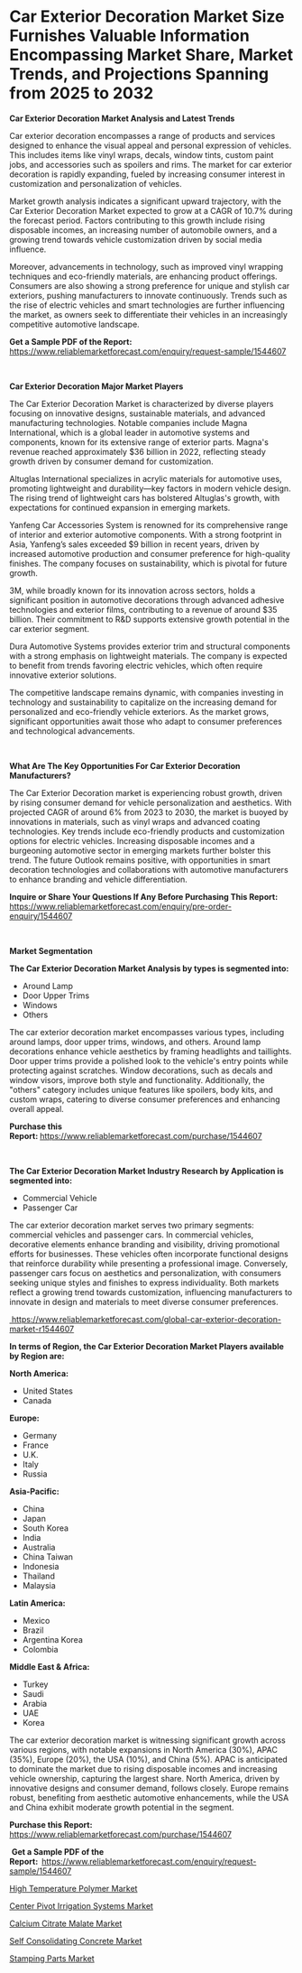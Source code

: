 <p><h1>Car Exterior Decoration Market Size Furnishes Valuable Information Encompassing Market Share, Market Trends, and Projections Spanning from 2025 to 2032</h1></p><p><strong>Car Exterior Decoration Market Analysis and Latest Trends</strong></p>
<p><p>Car exterior decoration encompasses a range of products and services designed to enhance the visual appeal and personal expression of vehicles. This includes items like vinyl wraps, decals, window tints, custom paint jobs, and accessories such as spoilers and rims. The market for car exterior decoration is rapidly expanding, fueled by increasing consumer interest in customization and personalization of vehicles. </p><p>Market growth analysis indicates a significant upward trajectory, with the Car Exterior Decoration Market expected to grow at a CAGR of 10.7% during the forecast period. Factors contributing to this growth include rising disposable incomes, an increasing number of automobile owners, and a growing trend towards vehicle customization driven by social media influence. </p><p>Moreover, advancements in technology, such as improved vinyl wrapping techniques and eco-friendly materials, are enhancing product offerings. Consumers are also showing a strong preference for unique and stylish car exteriors, pushing manufacturers to innovate continuously. Trends such as the rise of electric vehicles and smart technologies are further influencing the market, as owners seek to differentiate their vehicles in an increasingly competitive automotive landscape.</p></p>
<p><strong>Get a Sample PDF of the Report:&nbsp;</strong> <a href="https://www.reliablemarketforecast.com/enquiry/request-sample/1544607?utm_campaign=2011&utm_medium=2&utm_source=Github&utm_content=ia&utm_term=06022025&utm_id=car-exterior-decoration">https://www.reliablemarketforecast.com/enquiry/request-sample/1544607</a></p>
<p>&nbsp;</p>
<p><strong>Car Exterior Decoration Major Market Players</strong></p>
<p><p>The Car Exterior Decoration Market is characterized by diverse players focusing on innovative designs, sustainable materials, and advanced manufacturing technologies. Notable companies include Magna International, which is a global leader in automotive systems and components, known for its extensive range of exterior parts. Magna's revenue reached approximately $36 billion in 2022, reflecting steady growth driven by consumer demand for customization.</p><p>Altuglas International specializes in acrylic materials for automotive uses, promoting lightweight and durability—key factors in modern vehicle design. The rising trend of lightweight cars has bolstered Altuglas's growth, with expectations for continued expansion in emerging markets.</p><p>Yanfeng Car Accessories System is renowned for its comprehensive range of interior and exterior automotive components. With a strong footprint in Asia, Yanfeng’s sales exceeded $9 billion in recent years, driven by increased automotive production and consumer preference for high-quality finishes. The company focuses on sustainability, which is pivotal for future growth.</p><p>3M, while broadly known for its innovation across sectors, holds a significant position in automotive decorations through advanced adhesive technologies and exterior films, contributing to a revenue of around $35 billion. Their commitment to R&D supports extensive growth potential in the car exterior segment.</p><p>Dura Automotive Systems provides exterior trim and structural components with a strong emphasis on lightweight materials. The company is expected to benefit from trends favoring electric vehicles, which often require innovative exterior solutions.</p><p>The competitive landscape remains dynamic, with companies investing in technology and sustainability to capitalize on the increasing demand for personalized and eco-friendly vehicle exteriors. As the market grows, significant opportunities await those who adapt to consumer preferences and technological advancements.</p></p>
<p>&nbsp;</p>
<p><strong>What Are The Key Opportunities For Car Exterior Decoration Manufacturers?</strong></p>
<p><p>The Car Exterior Decoration market is experiencing robust growth, driven by rising consumer demand for vehicle personalization and aesthetics. With projected CAGR of around 6% from 2023 to 2030, the market is buoyed by innovations in materials, such as vinyl wraps and advanced coating technologies. Key trends include eco-friendly products and customization options for electric vehicles. Increasing disposable incomes and a burgeoning automotive sector in emerging markets further bolster this trend. The future Outlook remains positive, with opportunities in smart decoration technologies and collaborations with automotive manufacturers to enhance branding and vehicle differentiation.</p></p>
<p><strong>Inquire or Share Your Questions If Any Before Purchasing This Report:</strong> <a href="https://www.reliablemarketforecast.com/enquiry/pre-order-enquiry/1544607?utm_campaign=2011&utm_medium=2&utm_source=Github&utm_content=ia&utm_term=06022025&utm_id=car-exterior-decoration">https://www.reliablemarketforecast.com/enquiry/pre-order-enquiry/1544607</a></p>
<p>&nbsp;</p>
<p><strong>Market Segmentation</strong></p>
<p><strong>The Car Exterior Decoration Market Analysis by types is segmented into:</strong></p>
<p><ul><li>Around Lamp</li><li>Door Upper Trims</li><li>Windows</li><li>Others</li></ul></p>
<p><p>The car exterior decoration market encompasses various types, including around lamps, door upper trims, windows, and others. Around lamp decorations enhance vehicle aesthetics by framing headlights and taillights. Door upper trims provide a polished look to the vehicle's entry points while protecting against scratches. Window decorations, such as decals and window visors, improve both style and functionality. Additionally, the "others" category includes unique features like spoilers, body kits, and custom wraps, catering to diverse consumer preferences and enhancing overall appeal.</p></p>
<p><strong>Purchase this Report:&nbsp;</strong><a href="https://www.reliablemarketforecast.com/purchase/1544607?utm_campaign=2011&utm_medium=2&utm_source=Github&utm_content=ia&utm_term=06022025&utm_id=car-exterior-decoration">https://www.reliablemarketforecast.com/purchase/1544607</a></p>
<p>&nbsp;</p>
<p><strong>The Car Exterior Decoration Market Industry Research by Application is segmented into:</strong></p>
<p><ul><li>Commercial Vehicle</li><li>Passenger Car</li></ul></p>
<p><p>The car exterior decoration market serves two primary segments: commercial vehicles and passenger cars. In commercial vehicles, decorative elements enhance branding and visibility, driving promotional efforts for businesses. These vehicles often incorporate functional designs that reinforce durability while presenting a professional image. Conversely, passenger cars focus on aesthetics and personalization, with consumers seeking unique styles and finishes to express individuality. Both markets reflect a growing trend towards customization, influencing manufacturers to innovate in design and materials to meet diverse consumer preferences.</p></p>
<p><a href="https://www.reliablemarketforecast.com/global-car-exterior-decoration-market-r1544607?utm_campaign=2011&utm_medium=2&utm_source=Github&utm_content=ia&utm_term=06022025&utm_id=car-exterior-decoration">&nbsp;https://www.reliablemarketforecast.com/global-car-exterior-decoration-market-r1544607</a></p>
<p><strong>In terms of Region, the Car Exterior Decoration Market Players available by Region are:</strong></p>
<p>
    <p> <strong> North America: </strong>
        <ul>
            <li>United States</li>
            <li>Canada</li>
        </ul>
        </p> 
    <p> <strong> Europe: </strong>
        <ul>
            <li>Germany</li>
            <li>France</li>
            <li>U.K.</li>
            <li>Italy</li>
            <li>Russia</li>
        </ul>
        </p> 
    <p> <strong> Asia-Pacific: </strong>
        <ul>
            <li>China</li>
            <li>Japan</li>
            <li>South Korea</li>
            <li>India</li>
            <li>Australia</li>
            <li>China Taiwan</li>
            <li>Indonesia</li>
            <li>Thailand</li>
            <li>Malaysia</li>
        </ul>
        </p> 
    <p> <strong> Latin America: </strong>
        <ul>
            <li>Mexico</li>
            <li>Brazil</li>
            <li>Argentina Korea</li>
            <li>Colombia</li>
        </ul>
        </p> 
    <p> <strong> Middle East & Africa: </strong>
        <ul>
            <li>Turkey</li>
            <li>Saudi</li>
            <li>Arabia</li>
            <li>UAE</li>
            <li>Korea</li>
        </ul>
    </p>
    </p>
<p><p>The car exterior decoration market is witnessing significant growth across various regions, with notable expansions in North America (30%), APAC (35%), Europe (20%), the USA (10%), and China (5%). APAC is anticipated to dominate the market due to rising disposable incomes and increasing vehicle ownership, capturing the largest share. North America, driven by innovative designs and consumer demand, follows closely. Europe remains robust, benefiting from aesthetic automotive enhancements, while the USA and China exhibit moderate growth potential in the segment.</p></p>
<p><strong>Purchase this Report: </strong><a href="https://www.reliablemarketforecast.com/purchase/1544607?utm_campaign=2011&utm_medium=2&utm_source=Github&utm_content=ia&utm_term=06022025&utm_id=car-exterior-decoration">https://www.reliablemarketforecast.com/purchase/1544607</a></p>
<p>&nbsp;<strong>Get a Sample PDF of the Report:&nbsp;&nbsp;</strong><a href="https://www.reliablemarketforecast.com/enquiry/request-sample/1544607?utm_campaign=2011&utm_medium=2&utm_source=Github&utm_content=ia&utm_term=06022025&utm_id=car-exterior-decoration">https://www.reliablemarketforecast.com/enquiry/request-sample/1544607</a></p>
<p><strong></strong></p>
<p><p><a href="https://www.linkedin.com/pulse/high-temperature-polymer-market-revenue-insights-9-cagr-hwdve?utm_campaign=2011&utm_medium=2&utm_source=Github&utm_content=ia&utm_term=06022025&utm_id=car-exterior-decoration">High Temperature Polymer Market</a></p><p><a href="https://www.linkedin.com/pulse/center-pivot-irrigation-systems-market-research-report-luwec?utm_campaign=2011&utm_medium=2&utm_source=Github&utm_content=ia&utm_term=06022025&utm_id=car-exterior-decoration">Center Pivot Irrigation Systems Market</a></p><p><a href="https://www.linkedin.com/pulse/calcium-citrate-malate-market-size-2025-2032-cagr-52-7zcfe?utm_campaign=2011&utm_medium=2&utm_source=Github&utm_content=ia&utm_term=06022025&utm_id=car-exterior-decoration">Calcium Citrate Malate Market</a></p><p><a href="https://www.linkedin.com/pulse/self-consolidating-concrete-market-size-report-2025-2032-xmjre?utm_campaign=2011&utm_medium=2&utm_source=Github&utm_content=ia&utm_term=06022025&utm_id=car-exterior-decoration">Self Consolidating Concrete Market</a></p><p><a href="https://www.linkedin.com/pulse/evaluating-current-future-growth-potential-stamping-parts-o8pje?utm_campaign=2011&utm_medium=2&utm_source=Github&utm_content=ia&utm_term=06022025&utm_id=car-exterior-decoration">Stamping Parts Market</a></p></p>